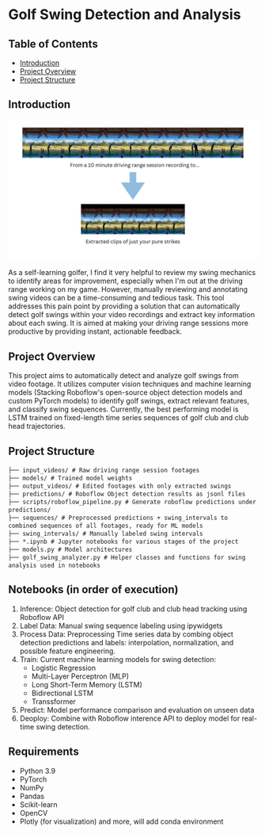 # Golf Swing Detection and Analysis

## Table of Contents
- [Introduction](#introduction)
- [Project Overview](#project-overview)
- [Project Structure](#project-structure)

## Introduction
<p align="center">
  <img src="assets/intro.jpg" />
</p>

As a self-learning golfer, I find it very helpful to review my swing mechanics to identify areas for improvement, especially when I'm out at the driving range working on my game. However, manually reviewing and annotating swing videos can be a time-consuming and tedious task. This tool addresses this pain point by providing a solution that can automatically detect golf swings within your video recordings and extract key information about each swing. It is aimed at making your driving range sessions more productive by providing instant, actionable feedback.

## Project Overview
This project aims to automatically detect and analyze golf swings from video footage. It utilizes computer vision techniques and machine learning models (Stacking Roboflow's open-source object detection models and custom PyTorch models) to identify golf swings, extract relevant features, and classify swing sequences. Currently, the best performing model is LSTM trained on fixed-length time series sequences of golf club and club head trajectories.

## Project Structure
```
├── input_videos/ # Raw driving range session footages
├── models/ # Trained model weights 
├── output_videos/ # Edited footages with only extracted swings
├── predictions/ # Roboflow Object detection results as jsonl files
├── scripts/roboflow_pipeline.py # Generate roboflow predictions under predictions/
├── sequences/ # Preprocessed predictions + swing_intervals to combined sequences of all footages, ready for ML models 
├── swing_intervals/ # Manually labeled swing intervals 
├── *.ipynb # Jupyter notebooks for various stages of the project 
├── models.py # Model architectures 
├── golf_swing_analyzer.py # Helper classes and functions for swing analysis used in notebooks
```

## Notebooks (in order of execution)
1. Inference: Object detection for golf club and club head tracking using Roboflow API
2. Label Data: Manual swing sequence labeling using ipywidgets
3. Process Data: Preprocessing Time series data by combing object detection predictions and labels: interpolation, normalization, and possible feature engineering.
4. Train: Current machine learning models for swing detection:
    - Logistic Regression 
    - Multi-Layer Perceptron (MLP)
    - Long Short-Term Memory (LSTM)
    - Bidirectional LSTM
    - Transsformer
5. Predict: Model performance comparison and evaluation on unseen data
6. Deoploy: Combine with Roboflow interence API to deploy model for real-time swing detection.

## Requirements
- Python 3.9
- PyTorch
- NumPy
- Pandas
- Scikit-learn
- OpenCV
- Plotly (for visualization)
and more, will add conda environment

